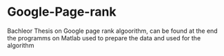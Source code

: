 # Google-Page-rank
Bachleor Thesis on Google page rank algoorithm, can be found at the end the programms on Matlab used to prepare the data and used for the algorithm
